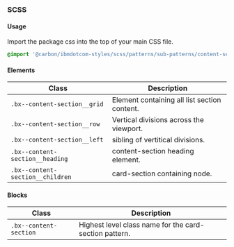 ### SCSS

#### Usage

Import the package css into the top of your main CSS file.

```css
@import '@carbon/ibmdotcom-styles/scss/patterns/sub-patterns/content-section';
```

#### Elements

| Class                            | Description                                  |
| -------------------------------- | -------------------------------------------- |
| `.bx--content-section__grid`     | Element containing all list section content. |
| `.bx--content-section__row`      | Vertical divisions across the viewport.      |
| `.bx--content-section__left`     | sibling of vertitical divisions.             |
| `.bx--content-section__heading`  | content-section heading element.             |
| `.bx--content-section__children` | card-section containing node.                |

#### Blocks

| Class                  | Description                                            |
| ---------------------- | ------------------------------------------------------ |
| `.bx--content-section` | Highest level class name for the card-section pattern. |
